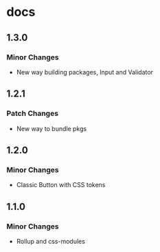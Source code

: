 # docs

## 1.3.0

### Minor Changes

- New way building packages, Input and Validator

## 1.2.1

### Patch Changes

- New way to bundle pkgs

## 1.2.0

### Minor Changes

- Classic Button with CSS tokens

## 1.1.0

### Minor Changes

- Rollup and css-modules

